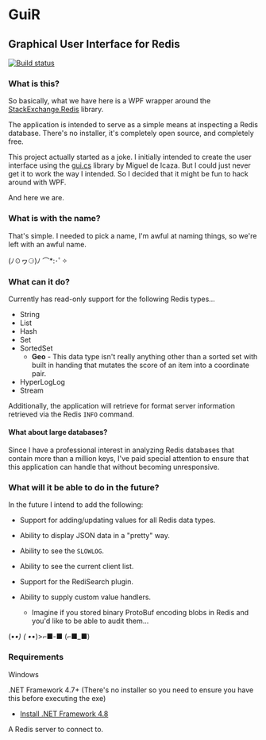 ﻿# GuiR 
## Graphical User Interface for Redis

[![Build status](https://ci.appveyor.com/api/projects/status/f8grd87h6nemtu8q/branch/master?svg=true)](https://ci.appveyor.com/project/tombatron/guir/branch/master)

### What is this?

So basically, what we have here is a WPF wrapper around the [StackExchange.Redis](https://stackexchange.github.io/StackExchange.Redis/) library. 

The application is intended to serve as a simple means at inspecting a Redis database. There's no installer, it's completely open source, and completely free. 

This project actually started as a joke. I initially intended to create the user interface using the [gui.cs](https://github.com/migueldeicaza/gui.cs) library by Miguel de Icaza. But I could just never get it to work the way I intended. So I decided that it might be fun to hack around with WPF. 

And here we are. 

### What is with the name?

That's simple. I needed to pick a name, I'm awful at naming things, so we're left with an awful name. 

(ﾉ☉ヮ⚆)ﾉ ⌒*:･ﾟ✧

### What can it do?

Currently has read-only support for the following Redis types...

* String
* List
* Hash
* Set
* SortedSet
  * **Geo** - This data type isn't really anything other than a sorted set with built in handing that mutates the score of an item into a coordinate pair. 
* HyperLogLog
* Stream

Additionally, the application will retrieve for format server information retrieved via the Redis `INFO` command.

#### What about large databases?

Since I have a professional interest in analyzing Redis databases that contain more than a million keys, I've paid special attention to ensure that this application can handle that without becoming unresponsive. 

### What will it be able to do in the future?

In the future I intend to add the following:

* Support for adding/updating values for all Redis data types. 

* Ability to display JSON data in a "pretty" way. 

* Ability to see the `SLOWLOG`.

* Ability to see the current client list.

* Support for the RediSearch plugin.

* Ability to supply custom value handlers. 

  * Imagine if you stored binary ProtoBuf encoding blobs in Redis and you'd like to be able to audit them...

(•_•) ( •_•)>⌐■-■ (⌐■_■)

### Requirements

Windows

.NET Framework 4.7+ (There's no installer so you need to ensure you have this before executing the exe)

- [Install .NET Framework 4.8](https://dotnet.microsoft.com/download/dotnet-framework/net48)

A Redis server to connect to.